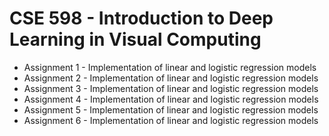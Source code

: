 # CSE 598 - Introduction to Deep Learning in Visual Computing

* Assignment 1 - Implementation of linear and logistic regression models
* Assignment 2 - Implementation of linear and logistic regression models
* Assignment 3 - Implementation of linear and logistic regression models
* Assignment 4 - Implementation of linear and logistic regression models
* Assignment 5 - Implementation of linear and logistic regression models
* Assignment 6 - Implementation of linear and logistic regression models
